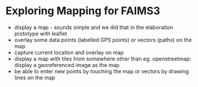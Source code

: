 # Exploring Mapping for FAIMS3

* display a map - sounds simple and we did that in the elaboration prototype with leaflet
* overlay some data points (labelled GPS points) or vectors (paths) on the map
* capture current location and overlay on map
* display a map with tiles from somewhere other than eg. openstreetmap: display a georeferenced image as the map
* be able to enter new points by touching the map or vectors by drawing lines on the map
